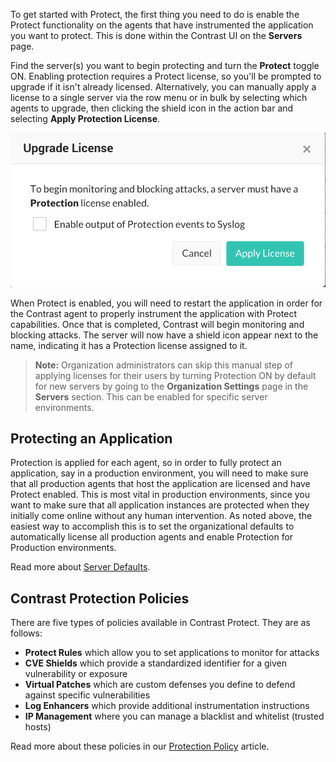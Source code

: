 <!--
title: "Enabling Protect"
description: "Overview of how to enable Protect"
tags: "protection how it works instrumentation enable protect"
-->

To get started with Protect, the first thing you need to do is enable the Protect functionality on the agents that have instrumented the application you want to protect. This is done within the Contrast UI on the **Servers** page.  

Find the server(s) you want to begin protecting and turn the **Protect** toggle ON. Enabling protection requires a Protect license, so you'll be prompted to upgrade if it isn't already licensed. Alternatively, you can manually apply a license to a single server via the row menu or in bulk by selecting which agents to upgrade, then clicking the shield icon in the action bar and selecting **Apply Protection License**. 

<a href="assets/images/Apply_License_Protect.png" rel="lightbox" title="Apply Protection License"><img class="thumbnail" src="assets/images/Apply_License_Protect.png"/></a>

When Protect is enabled, you will need to restart the application in order for the Contrast agent to properly instrument the application with Protect capabilities. Once that is completed, Contrast will begin monitoring and blocking attacks. The server will now have a shield icon appear next to the name, indicating it has a Protection license assigned to it.

>**Note:** Organization administrators can skip this manual step of applying licenses for their users by turning Protection ON by default for new servers by going to the **Organization Settings** page in the **Servers** section. This can be enabled for specific server environments.

## Protecting an Application
Protection is applied for each agent, so in order to fully protect an application, say in a production environment, you will need to make sure that all production agents that host the application are licensed and have Protect enabled. This is most vital in production environments, since you want to make sure that all application instances are protected when they initially come online without any human intervention. As noted above, the easiest way to accomplish this is to set the organizational defaults to automatically license all production agents and enable Protection for Production environments.

Read more about [Server Defaults](admin_orgsettings.html#org-server).

## Contrast Protection Policies
There are five types of policies available in Contrast Protect. They are as follows:

* **Protect Rules** which allow you to set applications to monitor for attacks 
* **CVE Shields** which provide a standardized identifier for a given vulnerability or exposure
* **Virtual Patches** which are custom defenses you define to defend against specific vulnerabilities
* **Log Enhancers** which provide additional instrumentation instructions 
* **IP Management** where you can manage a blacklist and whitelist (trusted hosts)

Read more about these policies in our [Protection Policy](protect_manageattacks.html#protect-policy) article.
